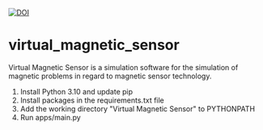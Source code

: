 [![DOI](https://zenodo.org/badge/700318323.svg)](https://zenodo.org/badge/latestdoi/700318323)

# virtual_magnetic_sensor
Virtual Magnetic Sensor is a simulation software for the simulation of magnetic problems in regard to magnetic sensor technology.

1. Install Python 3.10 and update pip
2. Install packages in the requirements.txt file
3. Add the working directory "Virtual Magnetic Sensor" to PYTHONPATH
4. Run apps/main.py
